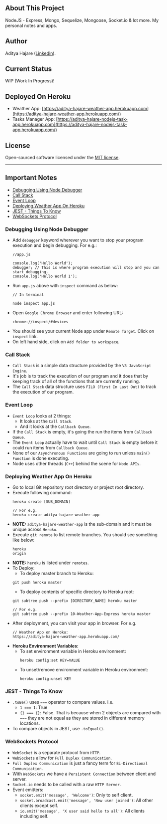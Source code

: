 ## About This Project
NodeJS - Express, Mongo, Sequelize, Mongoose, Socket.io & lot more.
My personal notes and apps.

## Author
Aditya Hajare ([Linkedin](https://in.linkedin.com/in/aditya-hajare)).

## Current Status
WIP (Work In Progress)!

## Deployed On Heroku
- Weather App: [https://aditya-hajare-weather-app.herokuapp.com](https://aditya-hajare-weather-app.herokuapp.com/)
- Tasks Manager App: [https://aditya-hajare-nodejs-task-app.herokuapp.com](https://aditya-hajare-nodejs-task-app.herokuapp.com/)

## License
Open-sourced software licensed under the [MIT license](http://opensource.org/licenses/MIT).

-----------------------

## Important Notes
- [Debugging Using Node Debugger](#debugging-using-node-debugger)
- [Call Stack](#call-stack)
- [Event Loop](#event-loop)
- [Deploying Weather App On Heroku](#deploying-weather-app-on-heroku)
- [JEST - Things To Know](#jest---things-to-know)
- [WebSockets Protocol](#websockets-protocol)

### Debugging Using Node Debugger
- Add `debugger` keyword wherever you want to stop your program execution and begin debugging. For e.g.:
    ```
    //app.js

    console.log('Hello World');
    debugger; // This is where program execution will stop and you can start debugging.
    console.log('Hello World 1');
    ```
- Run `app.js` above with `inspect` command as below:
    ```
    // In terminal

    node inspect app.js
    ```
- Open `Google Chrome Browser` and enter following URL:
    ```
    chrome://inspect/#devices
    ```
- You should see your current Node app under `Remote Target`. Click on `inspect` link.
- On left hand side, click on `Add folder to workspace`.

### Call Stack
- `Call Stack` is a simple data structure provided by the `V8 JavaScript Engine`.
- It's job is to track the execution of our program and it does that by keeping track of all of the functions that are currently running.
- The `Call Stack` data structure uses `FILO (First In Last Out)` to track the execution of our program.

### Event Loop
- `Event Loop` looks at 2 things:
    * It looks at the `Call Stack`.
    * And it looks at the `Callback Queue`.
- If the `Call Stack` is empty, it's going the run the items from `Callback Queue`.
- The `Event Loop` actually have to wait until `Call Stack` is empty before it could run items from `Callback Queue`.
- None of our `Asynchronous Functions` are going to run unless `main() Function` is done executing.
- Node uses other threads (`C++`) behind the scene for `Node APIs`.

### Deploying Weather App On Heroku
- Go to local Git repository root directory or project root directory.
- Execute following command:
    ```
    heroku create [SUB_DOMAIN]

    // For e.g.
    heroku create aditya-hajare-weather-app
    ```
- **NOTE:** `aditya-hajare-weather-app` is the sub-domain and it must be unique across `Heroku`.
- Execute `git remote` to list remote branches. You should see something like below:
    ```
    heroku
    origin
    ```
- **NOTE:** `heroku` is listed under `remotes`.
- To Deploy:
    * To deploy master branch to Heroku:
    ```
    git push heroku master
    ```
    * To deploy contents of specific directory to Heroku root:
    ```
    git subtree push --prefix [DIRECTORY_NAME] heroku master

    // For e.g.
    git subtree push --prefix 10-Weather-App-Express heroku master
    ```
- After deployment, you can visit your app in browser. For e.g.
    ```
    // Weather App on Heroku:
    https://aditya-hajare-weather-app.herokuapp.com/
    ```
- **Heroku Environment Variables:**
    * To set environment variable in Heroku environment:
        ```
        heroku config:set KEY=VALUE
        ```
    * To unset/remove environment variable in Heroku environment:
        ```
        heroku config:unset KEY
        ```

### JEST - Things To Know
- `.toBe()` uses `===` operator to compare values. i.e.
    * `1 === 1`: True
    * `{} === {}`: False. That is because when 2 objects are compared with `===` they are not equal as they are stored in different memory locations.
- To compare objects in JEST, use `.toEqual()`.

### WebSockets Protocol
- `WebSocket` is a separate protocol from `HTTP`.
- `WebSockets` allow for `Full Duplex Communication`.
- `Full Duplex Communication` is just a fancy term for `Bi-Directional Communication`.
- With `WebSockets` we have a `Persistent Connection` between client and server.
- `Socket.io` needs to be called with a raw `HTTP Server`.
- Event emitters:
    * `socket.emit('message', 'Welcome')`: Only to self client.
    * `socket.broadcast.emit('message', 'New user joined')`: All other clients except self.
    * `io.emit('message', 'X user said hello to all')`: All clients including self.
